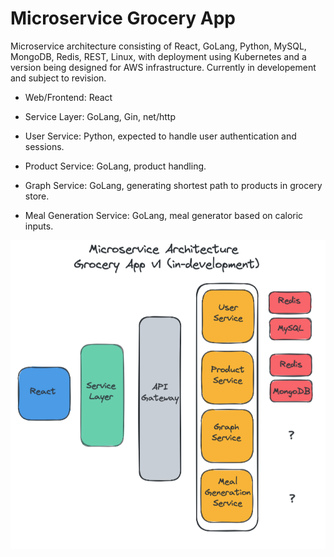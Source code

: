 # Microservice Grocery App 

Microservice architecture consisting of React, GoLang, Python, MySQL, MongoDB, Redis, REST, Linux, with deployment using Kubernetes and a version being designed for AWS infrastructure. Currently in developement and subject to revision.

* Web/Frontend: React
* Service Layer: GoLang, Gin, net/http

* User Service: Python, expected to handle user authentication and sessions.
* Product Service: GoLang, product handling. 
* Graph Service: GoLang, generating shortest path to products in grocery store. 
* Meal Generation Service: GoLang, meal generator based on caloric inputs.

![v1](microservice_projectv1.png)
